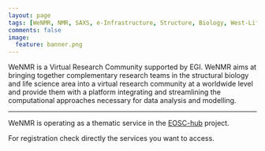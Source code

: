 ```yaml
---
layout: page
tags: [WeNMR, NMR, SAXS, e-Infrastructure, Structure, Biology, West-Life, EU, EGI, 7framework, H2020, EOSC, Grid]
comments: false
image:
  feature: banner.png
---
```


WeNMR  is a Virtual Research Community supported by EGI. WeNMR aims at bringing together complementary research teams in the structural biology and life science area into a virtual research community at a worldwide level and provide them with a platform integrating and streamlining the computational approaches necessary for data analysis and modelling.

<hr>

WeNMR is operating as a thematic service in the <a href="https://www.eosc-hub.eu/" target="_blank">EOSC-hub</a> project.

For registration check directly the services you want to access.
